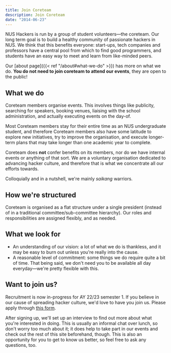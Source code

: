 ```yaml
---
title: Join Coreteam
description: Join Coreteam
date: "2014-06-23"
---
```


NUS Hackers is run by a group of student volunteers&mdash;the coreteam. Our long term goal is to build a healthy community of passionate hackers in NUS. We think that this benefits everyone: start-ups, tech companies and professors have a central pool from which to find good programmers, and students have an easy way to meet and learn from like-minded peers.

Our [about page]({{< ref "/about#what-we-do" >}}) has more on what we do. **You do not need to join coreteam to attend our events**, they are open to the public!

## What we do

Coreteam members organise events. This involves things like publicity, searching for speakers, booking venues, liaising with the school administration, and actually executing events on the day-of.

Most Coreteam members stay for their entire time as an NUS undergraduate student, and therefore Coreteam members also have some latitude to explore new initiatives, try to improve the organisation, and execute longer-term plans that may take longer than one academic year to complete.

Coreteam does __not__ confer benefits on its members, nor do we have internal events or anything of that sort. We are a voluntary organisation dedicated to advancing hacker culture, and therefore that is what we concentrate all our efforts towards.

Colloquially and in a nutshell, we're mainly _saikang_ warriors.

## How we're structured

Coreteam is organised as a flat structure under a single president (instead of in a traditional committee/sub-committee hierarchy). Our roles and responsibilities are assigned flexibly, and as needed.

## What we look for

* An understanding of our vision: a lot of what we do is thankless, and it may be easy to burn out unless you're really into the cause.
* A reasonable level of commitment: some things we do require quite a bit of time. That being said, we don't need you to be available all day everyday&mdash;we're pretty flexible with this.

## Want to join us?

Recruitment is now in-progress for AY 22/23 semester 1. If you believe in our cause of spreading hacker culture, we'd love to have you join us. Please apply through [this form](https://forms.gle/ckxaYcFDWJE1Zi3k6).

After signing up, we'll set up an interview to find out more about what you're interested in doing. This is usually an informal chat over lunch, so don't worry too much about it; it does help to take part in our events and check out the rest of this site beforehand, though. This is also an opportunity for you to get to know us better, so feel free to ask any questions, too.
